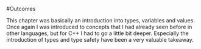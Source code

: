 #Outcomes

This chapter was basically an introduction into types, variables and values. Once again I was introduced to concepts that I had already seen before in other languages, but for C++ I had to go a little bit deeper. Especially the introduction of types and type safety have been a very valuable takeaway. 